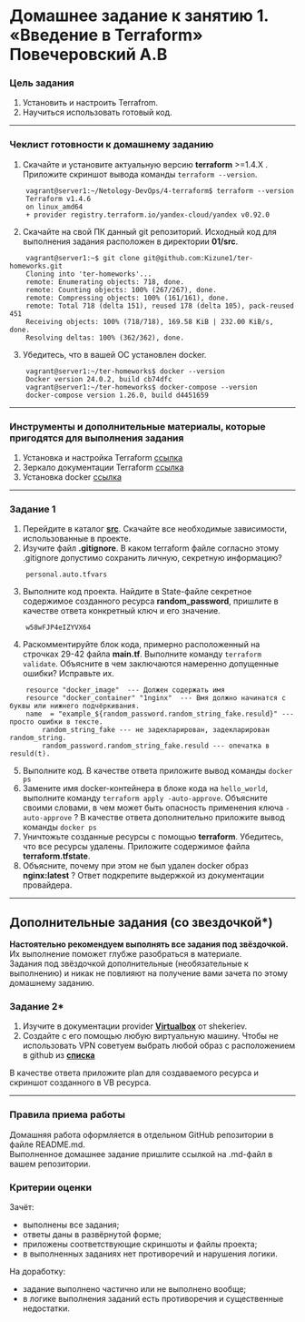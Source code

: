 # Домашнее задание к занятию 1. «Введение в Terraform» Повечеровский А.В

### Цель задания

1. Установить и настроить Terrafrom.
2. Научиться использовать готовый код.

------

### Чеклист готовности к домашнему заданию

1. Скачайте и установите актуальную версию **terraform** >=1.4.X . Приложите скриншот вывода команды ```terraform --version```.
```
    vagrant@server1:~/Netology-DevOps/4-terraform$ terraform --version
    Terraform v1.4.6
    on linux_amd64
    + provider registry.terraform.io/yandex-cloud/yandex v0.92.0
```
2. Скачайте на свой ПК данный git репозиторий. Исходный код для выполнения задания расположен в директории **01/src**.
```
    vagrant@server1:~$ git clone git@github.com:Kizune1/ter-homeworks.git
    Cloning into 'ter-homeworks'...
    remote: Enumerating objects: 718, done.
    remote: Counting objects: 100% (267/267), done.
    remote: Compressing objects: 100% (161/161), done.
    remote: Total 718 (delta 151), reused 178 (delta 105), pack-reused 451
    Receiving objects: 100% (718/718), 169.58 KiB | 232.00 KiB/s, done.
    Resolving deltas: 100% (362/362), done.
```
3. Убедитесь, что в вашей ОС установлен docker.
```
    vagrant@server1:~/ter-homeworks$ docker --version
    Docker version 24.0.2, build cb74dfc
    vagrant@server1:~/ter-homeworks$ docker-compose --version
    docker-compose version 1.26.0, build d4451659
```


------

### Инструменты и дополнительные материалы, которые пригодятся для выполнения задания

1. Установка и настройка Terraform  [ссылка](https://cloud.yandex.ru/docs/tutorials/infrastructure-management/terraform-quickstart#from-yc-mirror)
2. Зеркало документации Terraform  [ссылка](https://registry.tfpla.net/browse/providers) 
3. Установка docker [ссылка](https://docs.docker.com/engine/install/ubuntu/) 
------

### Задание 1

1. Перейдите в каталог [**src**](https://github.com/netology-code/ter-homeworks/tree/main/01/src). Скачайте все необходимые зависимости, использованные в проекте. 
2. Изучите файл **.gitignore**. В каком terraform файле согласно этому .gitignore допустимо сохранить личную, секретную информацию?
```
    personal.auto.tfvars
```
3. Выполните код проекта. Найдите  в State-файле секретное содержимое созданного ресурса **random_password**, пришлите в качестве ответа конкретный ключ и его значение.
```
    w58wFJP4eIZYVX64
```
4. Раскомментируйте блок кода, примерно расположенный на строчках 29-42 файла **main.tf**.
Выполните команду ```terraform validate```. Объясните в чем заключаются намеренно допущенные ошибки? Исправьте их.
```
    resource "docker_image"  --- Должен содержать имя
    resource "docker_container" "1nginx"  --- Bмя должно начинатся с буквы или нижнего подчёркивания.
    name  = "example_${random_password.random_string_fake.resuld}" --- просто ошибки в тексте.
        random_string_fake --- не задекларирован, задекларирован random_string.
        random_password.random_string_fake.resuld --- опечатка в resuld(t).
```
5. Выполните код. В качестве ответа приложите вывод команды ```docker ps```
6. Замените имя docker-контейнера в блоке кода на ```hello_world```, выполните команду ```terraform apply -auto-approve```.
Объясните своими словами, в чем может быть опасность применения ключа  ```-auto-approve``` ? В качестве ответа дополнительно приложите вывод команды ```docker ps```
8. Уничтожьте созданные ресурсы с помощью **terraform**. Убедитесь, что все ресурсы удалены. Приложите содержимое файла **terraform.tfstate**. 
9. Объясните, почему при этом не был удален docker образ **nginx:latest** ? Ответ подкрепите выдержкой из документации провайдера.


------

## Дополнительные задания (со звездочкой*)

**Настоятельно рекомендуем выполнять все задания под звёздочкой.**   Их выполнение поможет глубже разобраться в материале.   
Задания под звёздочкой дополнительные (необязательные к выполнению) и никак не повлияют на получение вами зачета по этому домашнему заданию. 

### Задание 2*

1. Изучите в документации provider [**Virtualbox**](https://registry.tfpla.net/providers/shekeriev/virtualbox/latest/docs/overview/index) от 
shekeriev.
2. Создайте с его помощью любую виртуальную машину. Чтобы не использовать VPN советуем выбрать любой образ с расположением в github из [**списка**](https://www.vagrantbox.es/)

В качестве ответа приложите plan для создаваемого ресурса и скриншот созданного в VB ресурса. 

------

### Правила приема работы

Домашняя работа оформляется в отдельном GitHub репозитории в файле README.md.   
Выполненное домашнее задание пришлите ссылкой на .md-файл в вашем репозитории.

### Критерии оценки

Зачёт:

* выполнены все задания;
* ответы даны в развёрнутой форме;
* приложены соответствующие скриншоты и файлы проекта;
* в выполненных заданиях нет противоречий и нарушения логики.

На доработку:

* задание выполнено частично или не выполнено вообще;
* в логике выполнения заданий есть противоречия и существенные недостатки. 

